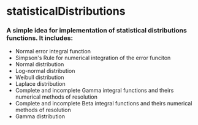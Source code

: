 # statisticalDistributions

<h3>A simple idea for implementation of <strong>statistical distributions functions</strong>. It includes:</h3>
<ul>
  <li>Normal error integral function</li>
  <li>Simpson's Rule for numerical integration of the error funciton</li>
  <li>Normal distribution</li>
  <li>Log-normal distribution</li>
  <li>Weibull distribution</li>
  <li>Laplace distribution</li>
  <li>Complete and incomplete Gamma integral functions and theirs numerical methods of resolution</li>
  <li>Complete and incomplete Beta integral functions and theirs numerical methods of resolution</li>
  <li>Gamma distribution</li>
</ul>
